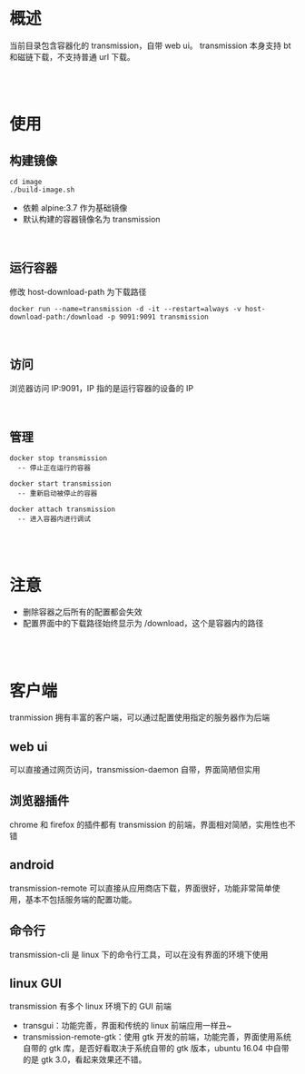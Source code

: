 # 概述
当前目录包含容器化的 transmission，自带 web ui。
transmission 本身支持 bt 和磁链下载，不支持普通 url 下载。


<br>
<br>

# 使用
## 构建镜像
```
cd image
./build-image.sh
```
- 依赖 alpine:3.7 作为基础镜像
- 默认构建的容器镜像名为 transmission

<br>

## 运行容器
修改 host-download-path 为下载路径
```
docker run --name=transmission -d -it --restart=always -v host-download-path:/download -p 9091:9091 transmission
```

<br>

## 访问
浏览器访问 IP:9091，IP 指的是运行容器的设备的 IP

<br>

## 管理
```
docker stop transmission
  -- 停止正在运行的容器
  
docker start transmission
  -- 重新启动被停止的容器
  
docker attach transmission
  -- 进入容器内进行调试
```

<br>
<br>

# 注意

- 删除容器之后所有的配置都会失效
- 配置界面中的下载路径始终显示为 /download，这个是容器内的路径


<br>
<br>

# 客户端
tranmission 拥有丰富的客户端，可以通过配置使用指定的服务器作为后端
## web ui
可以直接通过网页访问，transmission-daemon 自带，界面简陋但实用

## 浏览器插件
chrome 和 firefox 的插件都有 transmission 的前端，界面相对简陋，实用性也不错

## android
transmission-remote 可以直接从应用商店下载，界面很好，功能非常简单使用，基本不包括服务端的配置功能。

## 命令行
transmission-cli 是 linux 下的命令行工具，可以在没有界面的环境下使用

## linux GUI
transmission 有多个 linux 环境下的 GUI 前端
- transgui：功能完善，界面和传统的 linux 前端应用一样丑~
- transmission-remote-gtk：使用 gtk 开发的前端，功能完善，界面使用系统自带的 gtk 库，是否好看取决于系统自带的 gtk 版本，ubuntu 16.04 中自带的是 gtk 3.0，看起来效果还不错。
